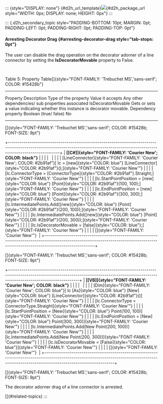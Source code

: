 ::: {style="DISPLAY: none"}
[](ms-xhelp:///?Id=d2h_url_template){#d2h_url_template}![](!package_url!){#d2h_package_url style="WIDTH: 0px; DISPLAY: none; HEIGHT: 0px"}
:::

::: {.d2h_secondary_topic style="PADDING-BOTTOM: 10pt; MARGIN: 0pt; PADDING-LEFT: 0pt; PADDING-RIGHT: 0pt; PADDING-TOP: 0pt"}
#### Arresting Decorator Drag {#arresting-decorator-drag style="tab-stops: 0pt"}

The user can disable the drag operation on the decorator adorner of a line connector by setting the **IsDecoratorMovable** property to False.

 

Table 5: Property Table[]{style="FONT-FAMILY: 'Trebuchet MS','sans-serif'; COLOR: #15428b"}

  -------------------- ----------------------------------------------------------------------------- ---------------------- ----------------------- ---------------------------------------------------
  Property             Description                                                                   Type of the property   Value it accepts        Any other dependencies/ sub properties associated
  IsDecoratorMovable   Gets or sets a value indicating whether this instance is decorator movable.   Dependency property    Boolean (true/ false)   No
  -------------------- ----------------------------------------------------------------------------- ---------------------- ----------------------- ---------------------------------------------------

[]{style="FONT-FAMILY: 'Trebuchet MS','sans-serif'; COLOR: #15428b; FONT-SIZE: 9pt"} 

+--------------------------------------------------------------------------------------------------------------------------------------------------------------------------------------+
| **[\[C#\]]{style="FONT-FAMILY: 'Courier New'; COLOR: black"}**                                                                                                                       |
|                                                                                                                                                                                      |
|                                                                                                                                                                                      |
|                                                                                                                                                                                      |
| [LineConnector]{style="FONT-FAMILY: 'Courier New'; COLOR: #2b91af"}[ lc = [new]{style="COLOR: blue"} [LineConnector]{style="COLOR: #2b91af"}();]{style="FONT-FAMILY: 'Courier New'"} |
|                                                                                                                                                                                      |
| [lc.ConnectorType = [ConnectorType]{style="COLOR: #2b91af"}.Straight;]{style="FONT-FAMILY: 'Courier New'"}                                                                           |
|                                                                                                                                                                                      |
| [lc.StartPointPosition = [new]{style="COLOR: blue"} [Point]{style="COLOR: #2b91af"}(100, 100);]{style="FONT-FAMILY: 'Courier New'"}                                                  |
|                                                                                                                                                                                      |
| [lc.EndPointPosition = [new]{style="COLOR: blue"} [Point]{style="COLOR: #2b91af"}(300, 300);]{style="FONT-FAMILY: 'Courier New'"}                                                    |
|                                                                                                                                                                                      |
| [lc.IntermediatePoints.Add([new]{style="COLOR: blue"} [Point]{style="COLOR: #2b91af"}(200, 100));]{style="FONT-FAMILY: 'Courier New'"}                                               |
|                                                                                                                                                                                      |
| [lc.IntermediatePoints.Add([new]{style="COLOR: blue"} [Point]{style="COLOR: #2b91af"}(200, 300));]{style="FONT-FAMILY: 'Courier New'"}                                               |
|                                                                                                                                                                                      |
| [lc.IsDecoratorMovable = [false]{style="COLOR: blue"};]{style="FONT-FAMILY: 'Courier New'"}                                                                                          |
|                                                                                                                                                                                      |
| []{style="FONT-FAMILY: 'Courier New'"}                                                                                                                                               |
+--------------------------------------------------------------------------------------------------------------------------------------------------------------------------------------+

[]{style="FONT-FAMILY: 'Trebuchet MS','sans-serif'; COLOR: #15428b; FONT-SIZE: 9pt"} 

+------------------------------------------------------------------------------------------------------------------------------------------------------------------------------------------------+
| **[\[VB\]]{style="FONT-FAMILY: 'Courier New'; COLOR: black"}**                                                                                                                                 |
|                                                                                                                                                                                                |
|                                                                                                                                                                                                |
|                                                                                                                                                                                                |
| [Dim]{style="FONT-FAMILY: 'Courier New'; COLOR: blue"}[ lc [As]{style="COLOR: blue"} [New]{style="COLOR: blue"} [LineConnector]{style="COLOR: #2b91af"}()]{style="FONT-FAMILY: 'Courier New'"} |
|                                                                                                                                                                                                |
| [lc.ConnectorType = ConnectorType.Straight]{style="FONT-FAMILY: 'Courier New'"}                                                                                                                |
|                                                                                                                                                                                                |
| [lc.StartPointPosition = [New]{style="COLOR: blue"} Point(100, 100)]{style="FONT-FAMILY: 'Courier New'"}                                                                                       |
|                                                                                                                                                                                                |
| [lc.EndPointPosition = [New]{style="COLOR: blue"} Point(300, 300)]{style="FONT-FAMILY: 'Courier New'"}                                                                                         |
|                                                                                                                                                                                                |
| [lc.IntermediatePoints.Add(New Point(200, 100))]{style="FONT-FAMILY: 'Courier New'"}                                                                                                           |
|                                                                                                                                                                                                |
| [lc.IntermediatePoints.Add(New Point(200, 300))]{style="FONT-FAMILY: 'Courier New'"}                                                                                                           |
|                                                                                                                                                                                                |
| [lc.IsDecoratorMovable = [False]{style="COLOR: blue"}]{style="FONT-FAMILY: 'Courier New'"}                                                                                                     |
|                                                                                                                                                                                                |
| []{style="FONT-FAMILY: 'Courier New'"}                                                                                                                                                         |
+------------------------------------------------------------------------------------------------------------------------------------------------------------------------------------------------+

[]{style="FONT-FAMILY: 'Trebuchet MS','sans-serif'; COLOR: #15428b; FONT-SIZE: 9pt"} 

The decorator adorner drag of a line connector is arrested.

[]{#related-topics}
:::
